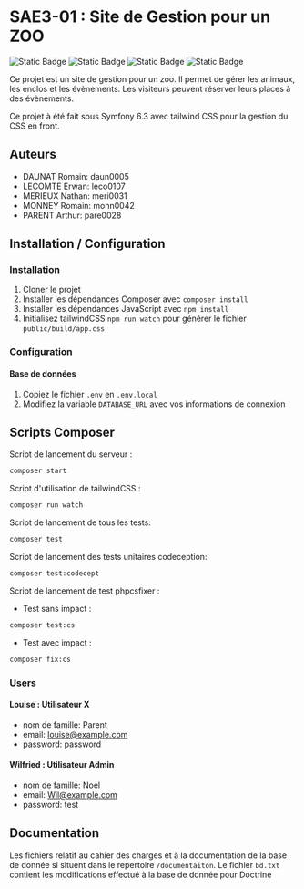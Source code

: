 # SAE3-01 : Site de Gestion pour un ZOO

![Static Badge](https://img.shields.io/badge/BUT-S3-teal)
![Static Badge](https://img.shields.io/badge/SAE-301-green)
![Static Badge](https://img.shields.io/badge/Symfony-6.3-blue)
![Static Badge](https://img.shields.io/badge/Status-Finished-gold)

Ce projet est un site de gestion pour un zoo. Il permet de gérer les animaux, les enclos et les évènements. Les visiteurs peuvent réserver leurs places à des évènements.

Ce projet à été fait sous Symfony 6.3 avec tailwind CSS pour la gestion du CSS en front.

## Auteurs

- DAUNAT Romain: daun0005
- LECOMTE Erwan: leco0107
- MERIEUX Nathan: meri0031
- MONNEY Romain: monn0042
- PARENT Arthur: pare0028

## Installation / Configuration

### Installation

1. Cloner le projet
2. Installer les dépendances Composer avec `composer install`
3. Installer les dépendances JavaScript avec `npm install`
4. Initialisez tailwindCSS `npm run watch` pour générer le fichier `public/build/app.css`

### Configuration

#### Base de données

1. Copiez le fichier `.env` en `.env.local`
2. Modifiez la variable `DATABASE_URL` avec vos informations de connexion

## Scripts Composer 
Script de lancement du serveur :

```bash
composer start
```

Script d'utilisation de tailwindCSS :

```bash
composer run watch
```

Script de lancement de tous les tests:

```bash
composer test
```

Script de lancement des tests unitaires codeception:

```bash
composer test:codecept
```

Script de lancement de test phpcsfixer :

- Test sans impact :  
```bash
composer test:cs
```
- Test avec impact :  
```bash
composer fix:cs
```

### Users

#### Louise : Utilisateur X
- nom de famille: Parent
- email: louise@example.com
- password: password

#### Wilfried : Utilisateur Admin
- nom de famille: Noel
- email: Wil@example.com
- password: test

## Documentation
Les fichiers relatif au cahier des charges et à la documentation de la base de donnée si situent dans le repertoire ``/documentaiton``.
Le fichier ``bd.txt`` contient les modifications effectué à la base de donnée pour Doctrine
